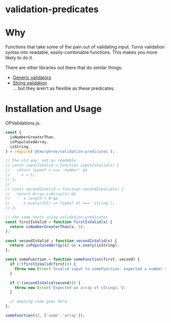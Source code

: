 # validation-predicates

# Why
Functions that take some of the pain out of validating input.  Turns validation syntax into readable, easily-combinable functions.  This makes you more likely to do it.  

There are other libraries out there that do similar things:
* [Generic validators](https://www.npmjs.com/package/validation-utils)    
* [String validation](https://github.com/validatorjs/validator.js)  
 ... but they aren't as flexible as these predicates.  

 # Installation and Usage  

OPValidations.js:
``` js
const { 
  isNumberGreaterThan,
  isPopulatedArray,
  isString,  
} = require('@tmurphree/validation-predicates');

// the old way: not as readable
// const inputIsValid = function inputIsValid(x) {
//   return typeof x === 'number' &&
//     x > 5;
// };
//
// const secondIsValid = function secondIsValid(x) {
//   return Array.isArray(x) &&
//      x.length > 0 &&
//      x.every((el) => typeof el === 'string');
// };

// the same tests using validation-predicates 
const firstIsValid = function firstIsValid(x) {
  return isNumberGreaterThan(x, 5);
};

const secondIsValid = function secondIsValid(x) {
  return isPopulatedArray(x) && x.every(isString);
};

const someFunction = function someFunction(first, second) {
  if (!(firstIsValid(first))) {
    throw new Error('Invalid input to someFunction: expected a number > 5.');
  }

  if (!(secondIsValid(second))) {
    throw new Error('Expected an array of strings.');
  }

  // amazing code goes here
};

someFunction(42, ['some','array']);
```
